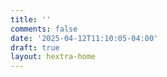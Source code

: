 ```yaml
---
title: ''
comments: false
date: '2025-04-12T11:10:05-04:00'
draft: true
layout: hextra-home
---
```



